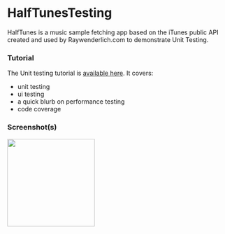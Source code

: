 # HalfTunesTesting
HalfTunes is a music sample fetching app based on the iTunes public API created and used by Raywenderlich.com to demonstrate Unit Testing.

### Tutorial
The Unit testing tutorial is [available here][1].
It covers:
* unit testing
* ui testing
* a quick blurb on performance testing
* code coverage

### Screenshot(s)
<img src="https://user-images.githubusercontent.com/8300361/38435738-7df4282e-3987-11e8-8004-fa48bf836f9e.png" width="200px">

[1]: https://www.raywenderlich.com/150073/ios-unit-testing-and-ui-testing-tutorial

